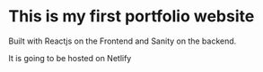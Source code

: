 # This is my first portfolio website

Built with Reactjs on the Frontend and Sanity on the backend.

It is going to be hosted on Netlify 